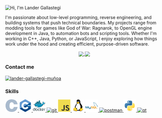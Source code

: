 ![Hi, I'm Lander Gallastegi](https://github.com/user-attachments/assets/11975c83-b9c3-45e4-88bb-1dd33a946893)

I'm passionate about low-level programming, reverse engineering, and building systems that push technical boundaries. My projects range from modding tools for games like God of War: Ragnarok, to OpenGL engine development in Java, to automation bots and scripting tools. Whether I'm working in C++, Java, Python, or JavaScript, I enjoy exploring how things work under the hood and creating efficient, purpose-driven software.

<div align="center">
  <a href="https://github.com/LNDF">
    <img height=200 align="center" src="https://github-readme-stats.vercel.app/api?username=LNDF&theme=transparent" />
  <a href="https://github.com/LNDF?tab=repositories">
    <img height=200 align="center" src="https://github-readme-stats.vercel.app/api/top-langs?username=LNDF&theme=transparent&layout=compact&langs_count=8&card_width=320" />
  </a>
</div>

### Contact me

<p align="left">
<a href="https://www.linkedin.com/in/lander-gallastegi-mu%C3%B1oa-b93791262/" target="_blank"><img align="center" src="https://raw.githubusercontent.com/rahuldkjain/github-profile-readme-generator/master/src/images/icons/Social/linked-in-alt.svg" alt="lander-gallastegi-muñoa" height="30" width="40" /></a>
</p>

### Skills

<p align="left">
    <a href="https://www.cprogramming.com/" target="_blank" rel="noreferrer"> <img src="https://raw.githubusercontent.com/devicons/devicon/master/icons/c/c-original.svg" alt="c" width="40" height="40" /> </a>
    <a href="https://www.w3schools.com/cpp/" target="_blank" rel="noreferrer"> <img src="https://raw.githubusercontent.com/devicons/devicon/master/icons/cplusplus/cplusplus-original.svg" alt="cplusplus" width="40" height="40" /> </a>
    <a href="https://www.docker.com/" target="_blank" rel="noreferrer"> <img src="https://raw.githubusercontent.com/devicons/devicon/master/icons/docker/docker-original-wordmark.svg" alt="docker" width="40" height="40" /> </a>
    <a href="https://git-scm.com/" target="_blank" rel="noreferrer"> <img src="https://www.vectorlogo.zone/logos/git-scm/git-scm-icon.svg" alt="git" width="40" height="40" /> </a>
    <a href="https://developer.mozilla.org/en-US/docs/Web/JavaScript" target="_blank" rel="noreferrer">
        <img src="https://raw.githubusercontent.com/devicons/devicon/master/icons/javascript/javascript-original.svg" alt="javascript" width="40" height="40" />
    </a>
    <a href="https://www.linux.org/" target="_blank" rel="noreferrer"> <img src="https://raw.githubusercontent.com/devicons/devicon/master/icons/linux/linux-original.svg" alt="linux" width="40" height="40" /> </a>
    <a href="https://www.mysql.com/" target="_blank" rel="noreferrer"> <img src="https://raw.githubusercontent.com/devicons/devicon/master/icons/mysql/mysql-original-wordmark.svg" alt="mysql" width="40" height="40" /> </a>
    <a href="https://postman.com" target="_blank" rel="noreferrer"> <img src="https://www.vectorlogo.zone/logos/getpostman/getpostman-icon.svg" alt="postman" width="40" height="40" /> </a>
    <a href="https://www.python.org" target="_blank" rel="noreferrer"> <img src="https://raw.githubusercontent.com/devicons/devicon/master/icons/python/python-original.svg" alt="python" width="40" height="40" /> </a>
    <a href="https://www.qt.io/" target="_blank" rel="noreferrer"> <img src="https://upload.wikimedia.org/wikipedia/commons/0/0b/Qt_logo_2016.svg" alt="qt" width="40" height="40" /> </a>
</p>
